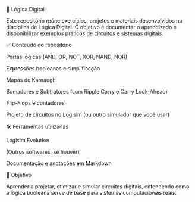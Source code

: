 🧠 Lógica Digital

Este repositório reúne exercícios, projetos e materiais desenvolvidos na disciplina de Lógica Digital. O objetivo é documentar o aprendizado e disponibilizar exemplos práticos de circuitos e sistemas digitais.

✅ Conteúdo do repositório

Portas lógicas (AND, OR, NOT, XOR, NAND, NOR)

Expressões booleanas e simplificação

Mapas de Karnaugh

Somadores e Subtratores (com Ripple Carry e Carry Look-Ahead)

Flip-Flops e contadores

Projeto de circuitos no Logisim (ou outro simulador que você usar)

🛠️ Ferramentas utilizadas

Logisim Evolution

(Outros softwares, se houver)

Documentação e anotações em Markdown

🎯 Objetivo

Aprender a projetar, otimizar e simular circuitos digitais, entendendo como a lógica booleana serve de base para sistemas computacionais reais.
